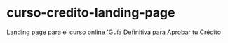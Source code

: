 # curso-credito-landing-page
Landing page para el curso online 'Guía Definitiva para Aprobar tu Crédito
